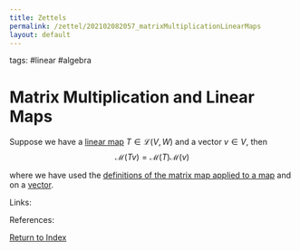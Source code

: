 ```yaml
---
title: Zettels
permalink: /zettel/202102082057_matrixMultiplicationLinearMaps
layout: default
---
```

tags: #linear #algebra

# Matrix Multiplication and Linear Maps

Suppose we have a [linear map](202102071416_linearMapDefinition) $T \in \mathcal{L}(V,W)$ and a vector $v \in V$, then 
$$
\mathcal{M}(T v) = \mathcal{M}(T) \mathcal{M}(v)
$$

where we have used the [definitions of the matrix map applied to a map](202102072233_matrixLinearMap) and on a [vector](202102082009_matrixOfVector).

Links: 

References: 

[Return to Index](index)